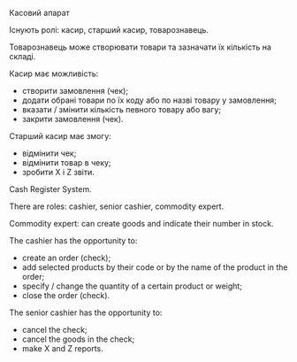 Касовий апарат

Існують ролі: касир, старший касир, товарознавець.

Товарознавець може створювати товари та зазначати їх кількість на складі.

Касир має можливість:
- створити замовлення (чек);
- додати обрані товари по їх коду або по назві товару у замовлення;
- вказати / змінити кількість певного товару або вагу;
- закрити замовлення (чек).


Старший касир має змогу:
- відмінити чек;
- відмінити товар в чеку;
- зробити  X і Z звіти.


Cash Register System.

There are roles: cashier, senior cashier, commodity expert.

Commodity expert: can create goods and indicate their number in stock.

The cashier has the opportunity to:
- create an order (check);
- add selected products by their code or by the name of the product in the order;
- specify / change the quantity of a certain product or weight;
- close the order (check).

The senior cashier has the opportunity to:
- cancel the check;
- cancel the goods in the check;
- make X and Z reports.
